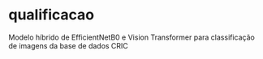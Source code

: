 # qualificacao
Modelo híbrido de EfficientNetB0 e Vision Transformer para classificação de imagens da base de dados CRIC
